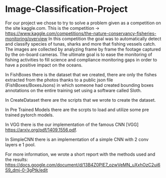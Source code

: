 # Image-Classification-Project
For our project we chose to try to solve a problem given as a competition on the site kaggle.com.
This is the competition -> https://www.kaggle.com/competitions/the-nature-conservancy-fisheries-monitoring/overview
In this competition the goal was to automatically detect and classify species of tunas, sharks and more that fishing vessels catch. The images are collected by analyzing frame by frame the footage captured by the on-board cameras. The ultimate goal is to ease the monitoring of fishing activities to fill science and compliance monitoring gaps in order to have a positive impact on the oceans.

In FishBoxes there is the dataset that we created, there are only the fishes extracted from the photos thanks to a public json file (FishBoxes/BoxesJsons) in which someone had created bounding boxes annotations on the entire training set using a software called Sloth.

In CreateDataset there are the scripts that we wrote to create the dataset.

In Pre Trained Models there are the scrpts to load and utilize some pre trained pytorch models.

In VGG there is the our implementation of the famous CNN [VGG] https://arxiv.org/pdf/1409.1556.pdf.

In SimpleCNN there is an implementation of a simple CNN with 2 conv layers e 1 pool.

For more information, we wrote a short report with the methods used and the results:  https://docs.google.com/document/d/13B4Z0PlE7_ozwVeMN_uXxhOzC2ui6S9_dmj-0-3gPtk/edit
